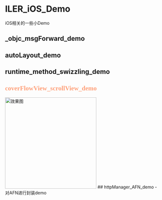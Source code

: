 # ILER_iOS_Demo
iOS相关的一些小Demo
## _objc_msgForward_demo
## autoLayout_demo 
## runtime_method_swizzling_demo  
## <font color=#FFA07A face="黑体">coverFlowView_scrollView_demo</font>
<img src="https://github.com/Li-JianXin/ILER_iOS_Demo/blob/master/coverFloawView_scrollView_demo/ScreenShot/Simulator%20Screen%20Shot%202017%E5%B9%B47%E6%9C%8830%E6%97%A5%20%E4%B8%8B%E5%8D%8810.34.23.png?raw=true" width="300" alt="效果图"/>
## httpManager_AFN_demo
- 对AFN进行封装demo


